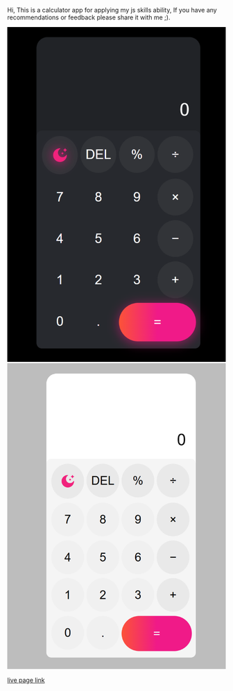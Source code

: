 Hi, This is a calculator app for applying my js skills ability, If you have any recommendations or feedback please share it with me ;).

![dark theme app view](imgs/the-app-dark-theme.png) ![light theme app view](imgs/the-app-light-theme.png)

[live page link](https://manilomonilo.github.io/calculator/)